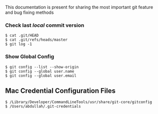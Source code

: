 This documentation is present for sharing the most important git feature and bug fixing methods

### **Check last *local* commit version**

```shell
$ cat .git/HEAD
$ cat .git/refs/heads/master
$ git log -1
```
### **Show Global Config**

```shell
$ git config --list --show-origin
$ git config --global user.name
$ git config --global user.email
```

## **Mac Credential Configuration Files**

```shell
$ /Library/Developer/CommandLineTools/usr/share/git-core/gitconfig
$ /Users/abdullah/.git-credentials
```